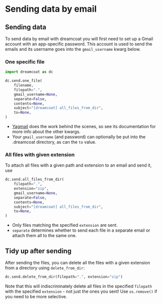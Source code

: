 # Sending data by email

## Sending data

To send data by email with dreamcoat you will first need to set up a Gmail account with an app-specific password.  This account is used to send the emails and its username goes into the `gmail_username` kwarg below.

### One specific file

```python
import dreamcoat as dc

dc.send.one_file(
    filename,
    filepath=".",
    gmail_username=None,
    separate=False,
    contents=None,
    subject="[dreamcoat] all_files_from_dir",
    to=None,
)
```

  * [Yagmail](https://github.com/kootenpv/yagmail) does the work behind the scenes, so see its documentation for more info about the other kwargs.
  * Your `gmail_username` (and password) can optionally be put into the .dreamcoat directory, as can the `to` value.

### All files with given extension

To attach all files with a given path and extension to an email and send it, use

```python
dc.send.all_files_from_dir(
    filepath=".",
    extension="zip",
    gmail_username=None,
    separate=False,
    contents=None,
    subject="[dreamcoat] all_files_from_dir",
    to=None,
)
```

  * Only files matching the specified `extension` are sent.
  * `separate` determines whether to send each file in a separate email or attach them all to the same one.

## Tidy up after sending

After sending the files, you can delete all the files with a given extension from a directory using `delete_from_dir`:

```python
dc.send.delete_from_dir(filepath=".", extension="zip")
```

Note that this will indiscriminately delete all files in the specified `filepath` with the specified `extension` - not just the ones you sent!  Use `os.remove()` if you need to be more selective.
